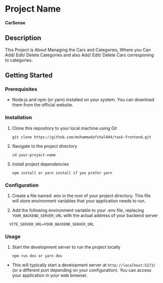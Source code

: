 # Project Name

#### CarSense

## Description

This Project is About Managing the Cars and Categories, Where you Can Add/ Edit/ Delete Categories and also Add/ Edit/ Delete Cars corresponing to categories.

## Getting Started

### Prerequisites

- Node.js and npm (or yarn) installed on your system. You can download them from the official website.

### Installation

1. Clone this repository to your local machine using Git

   ```
   git clone https://github.com/muhammadafshal404/task-frontend.git
   ```

2. Navigate to the project directory

   ```
   cd your-project-name
   ```

3. Install project dependencies
   ```
   npm install or yarn install if you prefer yarn
   ```

### Configuration

1. Create a file named .env in the root of your project directory. This file will store environment variables that your application needs to run.

2. Add the following environment variable to your .env file, replacing `YOUR_BACKEND_SERVER_URL` with the actual address of your backend server

```
  VITE_SERVER_URL=YOUR_BACKEND_SERVER_URL
```

### Usage

1. Start the development server to run the project locally
   ```
   npm run dev or yarn dev
   ```

- This will typically start a development server at `http://localhost:5173/` (or a different port depending on your configuration). You can access your application in your web browser.
